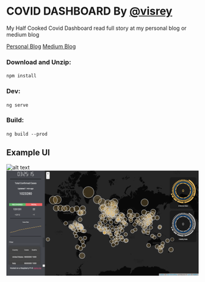 # COVID DASHBOARD By [@visrey](https://github.com/visrey)

My Half Cooked Covid Dashboard read full story at my personal blog or medium blog

[Personal Blog](https://blog.visrey.me)
[Medium Blog](https://medium.com/visrey)

### Download and Unzip: 
`npm install`

### Dev: 
`ng serve`

### Build: 
`ng build --prod`

## Example UI

![alt text](https://github.com/visrey/cvd/blob/master/screenshots/cvd.gif?raw=true)
![alt text](https://github.com/visrey/cvd/blob/master/screenshots/1.png?raw=true)
